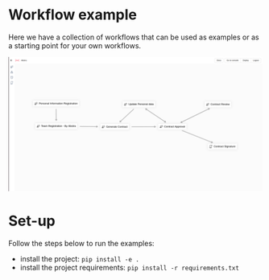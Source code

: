 # Workflow example

Here we have a collection of workflows that can be used as examples or as a starting point for your own workflows.

![alt text](images/Screenshot%20from%202023-10-24%2019-02-47.png)

# Set-up

Follow the steps below to run the examples:
- install the project: `pip install -e .`
- install the project requirements: `pip install -r requirements.txt`


